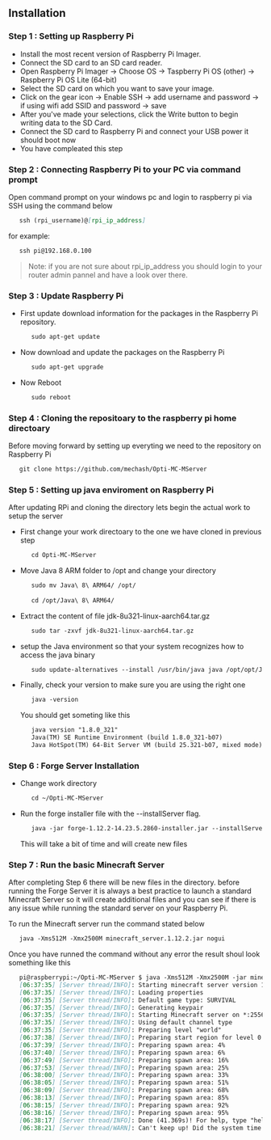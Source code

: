 ## Installation

### Step 1 : Setting up Raspberry Pi

- Install the most recent version of Raspberry Pi Imager. 
- Connect the SD card to an SD card reader.
- Open Raspberry Pi Imager -> Choose OS -> Taspberry Pi OS (other) -> Raspberry Pi OS Lite (64-bit)
- Select the SD card on which you want to save your image.
- Click on the gear icon -> Enable SSH -> add username and password -> if using wifi add SSID and password -> save
- After you've made your selections, click the Write button to begin writing data to the SD Card.
- Connect the SD card to Raspberry Pi and connect your USB power it should boot now
- You have compleated this step 

### Step 2 : Connecting Raspberry Pi to your PC via command prompt

Open command prompt on your windows pc and login to raspberry pi via SSH using the command below

 ```md
    ssh (rpi_username)@[rpi_ip_address]
 ```
  
  for example:
  
   ```md
      ssh pi@192.168.0.100
   ```

> Note: if you are not sure about rpi_ip_address you should login to your router admin pannel and have a look over there.

### Step 3 : Update Raspberry Pi

- First update download information for the packages in the Raspberry Pi repository. 
  ```md
     sudo apt-get update 
  ```
- Now download and update the packages on the Raspberry Pi
    
  ```md
     sudo apt-get upgrade 
  ```
- Now Reboot

  ```md
     sudo reboot
  ```

### Step 4 : Cloning the repositoary to the raspberry pi home directoary

Before moving forward by setting up everyting we need to the repository on Raspberry Pi

```md
   git clone https://github.com/mechash/Opti-MC-MServer
```

### Step 5 :  Setting up java enviroment on Raspberry Pi

After updating RPi and cloning the directory lets begin the actual work to setup the server

- First change your work directoary to the one we have cloned in previous step

  ```md
     cd Opti-MC-MServer
  ```

- Move Java 8 ARM folder to /opt and change your directory 

  ```md 
     sudo mv Java\ 8\ ARM64/ /opt/
 
     cd /opt/Java\ 8\ ARM64/
  ```
- Extract the content of file jdk-8u321-linux-aarch64.tar.gz 
 
  ```md
     sudo tar -zxvf jdk-8u321-linux-aarch64.tar.gz
  ```
- setup the Java environment so that your system recognizes how to access the java binary

  ```md
     sudo update-alternatives --install /usr/bin/java java /opt/opt/Java\ 8\ ARM64/jdk-16.0.2/bin/java 1
  ```

- Finally, check your version to make sure you are using the right one

  ```md
     java -version
  ```
  
  You should get someting like this
  
  ```md
     java version "1.8.0_321"
     Java(TM) SE Runtime Environment (build 1.8.0_321-b07)
     Java HotSpot(TM) 64-Bit Server VM (build 25.321-b07, mixed mode)  
  ```

### Step 6 : Forge Server Installation

- Change work directory 
  ```md
     cd ~/Opti-MC-MServer
  ```
  
- Run the forge installer file with the --installServer flag.

  ```md
     java -jar forge-1.12.2-14.23.5.2860-installer.jar --installServer
  ```
  
  This will take a bit of time and will create new files
  
### Step 7 : Run the basic Minecraft Server

After completing Step 6 there will be new files in the directory. before running the Forge Server it is always a best practice to launch a standard Minecraft Server 
so it will create additional files and you can see if there is any issue while running the standard server on your Raspberry Pi.

To run the Minecraft server run the command stated below

```md
   java -Xms512M -Xmx2500M minecraft_server.1.12.2.jar nogui
```
Once you have runned the command without any error the result shoul look something like this

```md
   pi@raspberrypi:~/Opti-MC-MServer $ java -Xms512M -Xmx2500M -jar minecraft_server.1.12.2.jar nogui
   [06:37:35] [Server thread/INFO]: Starting minecraft server version 1.12.2
   [06:37:35] [Server thread/INFO]: Loading properties
   [06:37:35] [Server thread/INFO]: Default game type: SURVIVAL
   [06:37:35] [Server thread/INFO]: Generating keypair
   [06:37:35] [Server thread/INFO]: Starting Minecraft server on *:25565
   [06:37:35] [Server thread/INFO]: Using default channel type
   [06:37:35] [Server thread/INFO]: Preparing level "world"
   [06:37:38] [Server thread/INFO]: Preparing start region for level 0
   [06:37:39] [Server thread/INFO]: Preparing spawn area: 4%
   [06:37:40] [Server thread/INFO]: Preparing spawn area: 6%
   [06:37:49] [Server thread/INFO]: Preparing spawn area: 16%
   [06:37:53] [Server thread/INFO]: Preparing spawn area: 25%
   [06:38:00] [Server thread/INFO]: Preparing spawn area: 33%
   [06:38:05] [Server thread/INFO]: Preparing spawn area: 51%
   [06:38:09] [Server thread/INFO]: Preparing spawn area: 68%
   [06:38:13] [Server thread/INFO]: Preparing spawn area: 85%
   [06:38:15] [Server thread/INFO]: Preparing spawn area: 92%
   [06:38:16] [Server thread/INFO]: Preparing spawn area: 95%
   [06:38:17] [Server thread/INFO]: Done (41.369s)! For help, type "help" or "?"
   [06:38:21] [Server thread/WARN]: Can't keep up! Did the system time change, or is the server overloaded? Running 4104ms behind, skipping 82 tick(s)
```
  
  
